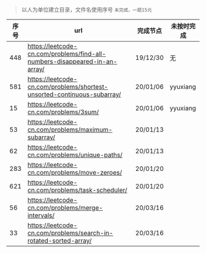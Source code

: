 > 以人为单位建立目录，文件名使用序号
> `未完成，一题15元`

| 序号 | url                                                                        | 完成节点 | 未按时完成 |
|------|----------------------------------------------------------------------------|----------|------------|
| 448  | https://leetcode-cn.com/problems/find-all-numbers-disappeared-in-an-array/ | 19/12/30 | 无         |
| 581  | https://leetcode-cn.com/problems/shortest-unsorted-continuous-subarray/    | 20/01/06 | yyuxiang   |
| 15   | https://leetcode-cn.com/problems/3sum/                                     | 20/01/06 | yyuxiang   |
| 53   | https://leetcode-cn.com/problems/maximum-subarray/                         | 20/01/13 |            |
| 62   | https://leetcode-cn.com/problems/unique-paths/                             | 20/01/13 |            |
| 283  | https://leetcode-cn.com/problems/move-zeroes/                              | 20/01/20 |            |
| 621  | https://leetcode-cn.com/problems/task-scheduler/                           | 20/01/20 |            |
| 56   | https://leetcode-cn.com/problems/merge-intervals/                          | 20/03/16 |            |
| 33   | https://leetcode-cn.com/problems/search-in-rotated-sorted-array/           | 20/03/16 |            |